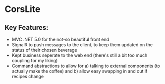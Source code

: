 # CorsLite

## Key Features:
- MVC .NET 5.0 for the not-so beautiful front end
- SignalR to push messages to the client, to keep them updated on the status of their chosen beverage
- Kept business seperate to the web end (there's still a bit too much coupling for my liking)
- Command abstractions to allow for a) talking to external components (to actually make the coffee) and b) allow easy swapping in and out if recipes change
